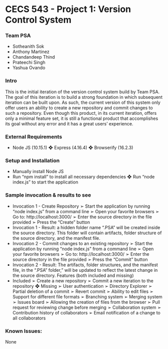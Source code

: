 # CECS 543 - Project 1: Version Control System

### Team PSA
- Sotheanith Sok
- Anthony Martinez
- Chandandeep Thind 
- Prateechi Singh
- Yashua Ovando

### Intro
This is the initial iteration of the version control system build by Team PSA. The goal of this iteration is to build a strong foundation in which subsequent iteration can be built upon. As such, the current version of this system only offer users an ability to create a new repository and commit changes to such a repository. Even though this product, in its current iteration, offers only a minimal feature set, it is still a functional product that accomplishes its goal without any error and it has a great users’ experience.

### External Requirements
- Node JS (10.15.1) ❖ Express (4.16.4) ❖ Browserify (16.2.3)

### Setup and Installation
- Manually install Node JS
- Run “npm install” to install all necessary dependencies ❖ Run “node index.js” to start the application

### Sample invocation & results to see
- Invocation 1 - Create Repository
➢ Start the application by running “node index.js” from a command line ➢ Open your favorite browsers
➢ Go to: ​http://localhost:3000/
➢ Enter the source directory in the file provided
➢ Press the “Create” button
- Invocation 1 - Result: a hidden folder name “.PSA” will be created inside the source directory. This folder will contain artifacts, folder structure of the source directory, and the manifest file.
- Invocation 2 - Commit changes to an existing repository
➢ Start the application by running “node index.js” from a command line ➢ Open your favorite browsers
➢ Go to: ​http://localhost:3000/
➢ Enter the source directory in the file provided
➢ Press the “Commit” button
- Invocation 2 - Result: The artifacts, folder structures, and the manifest file, in the “.PSA” folder,” will be updated to reflect the latest change in the source directory.
Features (both included and missing)
- Included
➢ Create a new repository
➢ Commit a new iteration to the repository ❖ Missing
➢ User authentication ➢ Directory Explorer
➢ Partial deletion of a commit
➢ Revert commit
➢ Ability to edit files
➢ Support for different file formats ➢ Branching system
➢ Merging system
➢ Issues board
➢ Allowing the creation of files from the browser
➢ Pull request for reviewing change before merging ➢ Collaboration system
➢ Contribution history of collaborators
➢ Email notification of a change to all collaborators

### Known Issues:
None
